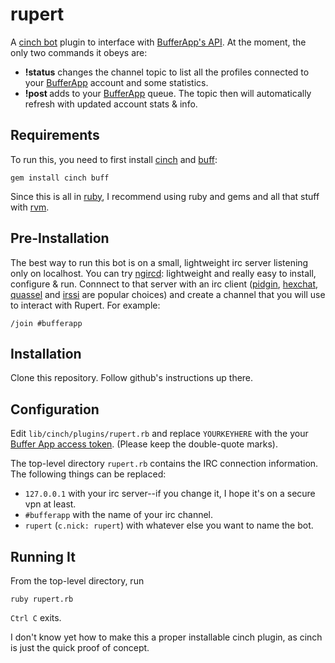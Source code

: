 rupert
======

A [cinch bot](https://github.com/cinchrb/cinch) plugin to interface with [BufferApp's API](https://bufferapp.com/developers/api/). At the moment, the only two commands it obeys are:
 * **!status** changes the channel topic to list all the profiles connected to your [BufferApp](https://bufferapp.com) account and some statistics.
 * **!post <msg>** adds <msg> to your [BufferApp](https://bufferapp.com) queue.  The topic then will automatically refresh with updated account stats & info.

## Requirements ##

To run this, you need to first install [cinch](https://github.com/cinchrb) and [buff](https://github.com/zph/buff):

    gem install cinch buff

Since this is all in [ruby](http://ruby.org), I recommend using ruby and gems and all that stuff with [rvm](http://rvm.io).

## Pre-Installation ##

The best way to run this bot is on a small, lightweight irc server listening only on localhost.  You can try [ngircd](http://ngircd.barton.de): lightweight and really easy to install, configure & run.  Connnect to that server with an irc client ([pidgin](http://pidgin.im/), [hexchat](http://hexchat.github.io), [quassel](http://quassel-irc.org) and [irssi](http://irssi.org) are popular choices) and create a channel that you will use to interact with Rupert.  For example:

    /join #bufferapp

## Installation ##

Clone this repository.  Follow github's instructions up there.

## Configuration ##

Edit `lib/cinch/plugins/rupert.rb` and replace `YOURKEYHERE` with the your [Buffer App access token](https://bufferapp.com/developers/apps).  (Please keep the double-quote marks).

The top-level directory `rupert.rb` contains the IRC connection information. The following things can be replaced:
 * `127.0.0.1` with your irc server--if you change it, I hope it's on a secure vpn at least.
 * `#bufferapp` with the name of your irc channel.
 * `rupert` (`c.nick: rupert`) with whatever else you want to name the bot.

## Running It ##

From the top-level directory, run

    ruby rupert.rb
    
`Ctrl C` exits.
 
    
I don't know yet how to make this a proper installable cinch plugin, as cinch is just the quick proof of concept.

